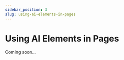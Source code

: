 ```yaml
---
sidebar_position: 3
slug: using-ai-elements-in-pages
---
```


# Using AI Elements in Pages

Coming soon...
